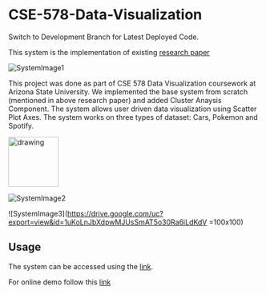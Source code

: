# CSE-578-Data-Visualization

Switch to Development Branch for Latest Deployed Code.

This system is the implementation of existing [research paper](http://ieeexplore.ieee.org/document/7192671/)

![SystemImage1](https://drive.google.com/uc?export=view&id=1n-4KXUMSX5pROa84XMYR08zhvRJZ_yTu)

This project was done as part of CSE 578 Data Visualization coursework at Arizona State University. We implemented the base system from scratch (mentioned in above research paper) and added Cluster Anaysis Component.
The system allows user driven data visualization using Scatter Plot Axes. The system works on three types of dataset: Cars, Pokemon and Spotify.
 
<img src="https://drive.google.com/uc?export=view&id=1IvN6brei7MDPxAoCfcirqmg4MN7mNJVe" alt="drawing" width="100"/>

![SystemImage2](https://drive.google.com/uc?export=view&id=1IvN6brei7MDPxAoCfcirqmg4MN7mNJVe)

![SystemImage3](https://drive.google.com/uc?export=view&id=1uKoLnJbXdpwMJUsSmAT5o30Ra6iLdKdV =100x100)

## Usage
The system can be accessed using the [link](https://storage.googleapis.com/interaxiscse578/index.html).

For online demo follow this [link](https://www.youtube.com/watch?v=6cm3xBokBLg&t)
